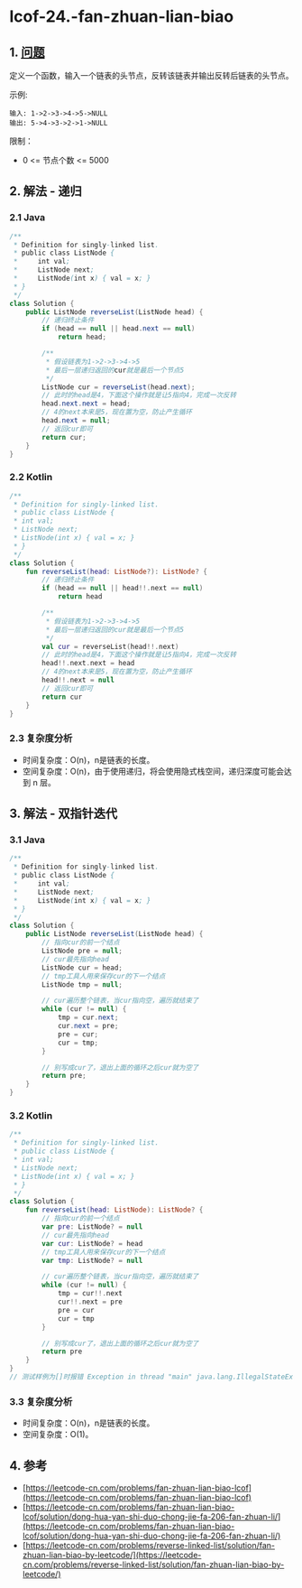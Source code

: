 # lcof-24.-fan-zhuan-lian-biao

## 1. [问题](https://leetcode-cn.com/problems/fan-zhuan-lian-biao-lcof)

定义一个函数，输入一个链表的头节点，反转该链表并输出反转后链表的头节点。

示例:

```text
输入: 1->2->3->4->5->NULL
输出: 5->4->3->2->1->NULL
```

限制：

* 0 &lt;= 节点个数 &lt;= 5000

## 2. 解法 - 递归

### 2.1 Java

```java
/**
 * Definition for singly-linked list.
 * public class ListNode {
 *     int val;
 *     ListNode next;
 *     ListNode(int x) { val = x; }
 * }
 */
class Solution {
    public ListNode reverseList(ListNode head) {
        // 递归终止条件
        if (head == null || head.next == null) 
            return head;

        /**
         * 假设链表为1->2->3->4->5
         * 最后一层递归返回的cur就是最后一个节点5
         */
        ListNode cur = reverseList(head.next);
        // 此时的head是4，下面这个操作就是让5指向4，完成一次反转
        head.next.next = head;
        // 4的next本来是5，现在置为空，防止产生循环
        head.next = null;
        // 返回cur即可
        return cur;
    }
}
```

### 2.2 Kotlin

```kotlin
/**
 * Definition for singly-linked list.
 * public class ListNode {
 * int val;
 * ListNode next;
 * ListNode(int x) { val = x; }
 * }
 */
class Solution {
    fun reverseList(head: ListNode?): ListNode? {
        // 递归终止条件
        if (head == null || head!!.next == null)
            return head

        /**
         * 假设链表为1->2->3->4->5
         * 最后一层递归返回的cur就是最后一个节点5
         */
        val cur = reverseList(head!!.next)
        // 此时的head是4，下面这个操作就是让5指向4，完成一次反转
        head!!.next.next = head
        // 4的next本来是5，现在置为空，防止产生循环
        head!!.next = null
        // 返回cur即可
        return cur
    }
}
```

### 2.3 复杂度分析

* 时间复杂度：O\(n\)，n是链表的长度。
* 空间复杂度：O\(n\)，由于使用递归，将会使用隐式栈空间，递归深度可能会达到 n 层。

## 3. 解法 - 双指针迭代

### 3.1 Java

```java
/**
 * Definition for singly-linked list.
 * public class ListNode {
 *     int val;
 *     ListNode next;
 *     ListNode(int x) { val = x; }
 * }
 */
class Solution {
    public ListNode reverseList(ListNode head) {
        // 指向cur的前一个结点
        ListNode pre = null;
        // cur最先指向head
        ListNode cur = head;
        // tmp工具人用来保存cur的下一个结点
        ListNode tmp = null;

        // cur遍历整个链表，当cur指向空，遍历就结束了
        while (cur != null) {
            tmp = cur.next;
            cur.next = pre;
            pre = cur;
            cur = tmp;
        }

        // 别写成cur了，退出上面的循环之后cur就为空了
        return pre;
    }
}
```

### 3.2 Kotlin

```kotlin
/**
 * Definition for singly-linked list.
 * public class ListNode {
 * int val;
 * ListNode next;
 * ListNode(int x) { val = x; }
 * }
 */
class Solution {
    fun reverseList(head: ListNode): ListNode? {
        // 指向cur的前一个结点
        var pre: ListNode? = null
        // cur最先指向head
        var cur: ListNode? = head
        // tmp工具人用来保存cur的下一个结点
        var tmp: ListNode? = null

        // cur遍历整个链表，当cur指向空，遍历就结束了
        while (cur != null) {
            tmp = cur!!.next
            cur!!.next = pre
            pre = cur
            cur = tmp
        }

        // 别写成cur了，退出上面的循环之后cur就为空了
        return pre
    }
}
// 测试样例为[]时报错 Exception in thread "main" java.lang.IllegalStateException: param_1 must not be null 应该是kotlin不允许参数为空
```

### 3.3 复杂度分析

* 时间复杂度：O\(n\)，n是链表的长度。
* 空间复杂度：O\(1\)。

## 4. 参考

* [https://leetcode-cn.com/problems/fan-zhuan-lian-biao-lcof](https://leetcode-cn.com/problems/fan-zhuan-lian-biao-lcof)
* [https://leetcode-cn.com/problems/fan-zhuan-lian-biao-lcof/solution/dong-hua-yan-shi-duo-chong-jie-fa-206-fan-zhuan-li/](https://leetcode-cn.com/problems/fan-zhuan-lian-biao-lcof/solution/dong-hua-yan-shi-duo-chong-jie-fa-206-fan-zhuan-li/)
* [https://leetcode-cn.com/problems/reverse-linked-list/solution/fan-zhuan-lian-biao-by-leetcode/](https://leetcode-cn.com/problems/reverse-linked-list/solution/fan-zhuan-lian-biao-by-leetcode/)

